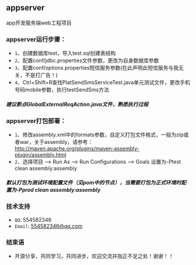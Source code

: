 ## appserver
app开发服务端web工程项目

### appserver运行步骤：
* `1`、创建数据库test，导入test.sql创建表结构
* `2`、配置conf/jdbc.properties文件参数，更改为自身数据库参数
* `3`、配置conf/options.properties短信服务参数(在此声明此短信服务与我无关，不是打广告！)
* `4`、Ctrl+Shift+R查找PlatSendSmsServiceTest.java单元测试文件，更改手机号码mobile参数，执行testSendSms方法

##### 建议断点GlobalExternalReqAction.java文件，熟悉执行过程

### appserver打包部署：
* `1`、修改assembly.xml中的formats参数，自定义打包文件格式，一般为zip或者war，关于assembly，请参考：http://maven.apache.org/plugins/maven-assembly-plugin/assembly.html
* `2`、选择项目 --> Run As --> Run Configurations --> Goals 设置为-Ptest clean assembly:assembly

##### 默认打包为测试环境配置文件（见pom中的<activeByDefault>节点），当需要打包为正式环境时配置为-Pprod clean assembly:assembly

### 技术支持
* `QQ`: 554582346
* `Email`: 554582346@qq.com

### 结束语
* 开源分享，共同学习，共同进步。欢迎交流并指正不足之处！谢谢！！